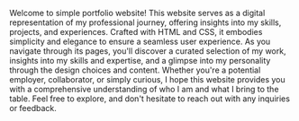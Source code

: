 


Welcome to simple portfolio website! This website serves as a digital representation of my professional journey, offering insights into my skills, projects, and experiences. Crafted with HTML and CSS, it embodies simplicity and elegance to ensure a seamless user experience. As you navigate through its pages, you'll discover a curated selection of my work, insights into my skills and expertise, and a glimpse into my personality through the design choices and content. Whether you're a potential employer, collaborator, or simply curious, I hope this website provides you with a comprehensive understanding of who I am and what I bring to the table. Feel free to explore, and don't hesitate to reach out with any inquiries or feedback.


